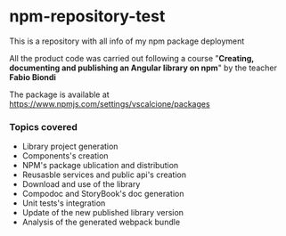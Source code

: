 # npm-repository-test
This is a repository with all info of my npm package deployment


All the product code was carried out following a course "<b>Creating, documenting and publishing an Angular library on npm</b>" by the teacher 
<b>Fabio Biondi</b>

The package is available at https://www.npmjs.com/settings/vscalcione/packages

### Topics covered
- Library project generation
- Components's creation
- NPM's package ublication and distribution
- Reusasble services and public api's creation
- Download and use of the library
- Compodoc and StoryBook's doc generation
- Unit tests's integration
- Update of the new published library version
- Analysis of the generated webpack bundle
